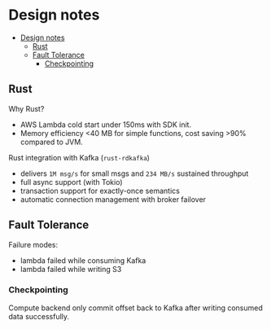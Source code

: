 # Design notes

<!-- TOC -->
* [Design notes](#design-notes)
  * [Rust](#rust)
  * [Fault Tolerance](#fault-tolerance)
    * [Checkpointing](#checkpointing)
<!-- TOC -->

## Rust

Why Rust?
- AWS Lambda cold start under 150ms with SDK init.
- Memory efficiency <40 MB for simple functions, cost saving >90% compared to JVM.

Rust integration with Kafka (`rust-rdkafka`)
- delivers `1M msg/s` for small msgs and `234 MB/s` sustained throughput
- full async support (with Tokio)
- transaction support for exactly-once semantics
- automatic connection management with broker failover

## Fault Tolerance

Failure modes:
- lambda failed while consuming Kafka
- lambda failed while writing S3

### Checkpointing

Compute backend only commit offset back to Kafka after writing consumed data successfully.